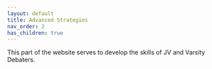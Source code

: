 ```yaml
---
layout: default
title: Advanced Strategies
nav_order: 2
has_children: true
---
```


This part of the website serves to develop the skills of JV and Varsity Debaters. 
